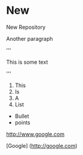 # New
New Repository

Another paragraph

'''
<p>This is some text</p>
'''

1. This 
2. Is
3. A
4. List

* Bullet
* points

http://www.google.com

[Google] (http://google.com)